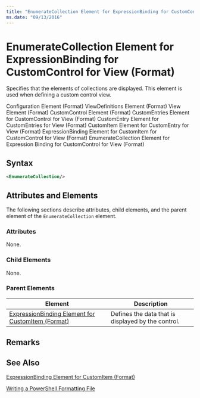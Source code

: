 ```yaml
---
title: "EnumerateCollection Element for ExpressionBinding for CustomControl for View (Format) | Microsoft Docs"
ms.date: "09/13/2016"
---
```

# EnumerateCollection Element for ExpressionBinding for CustomControl for View (Format)

Specifies that the elements of collections are displayed. This element is used when defining a custom control view.

Configuration Element (Format)
ViewDefinitions Element (Format)
View Element (Format)
CustomControl Element (Format)
CustomEntries Element for CustomControl for View (Format)
CustomEntry Element for CustomEntries for View (Format)
CustomItem Element for CustomEntry for View (Format)
ExpressionBinding Element for CustomItem for CustomControl for View (Format)
EnumerateCollection Element for Expression Binding for CustomControl for View (Format)

## Syntax

```xml
<EnumerateCollection/>
```

## Attributes and Elements

The following sections describe attributes, child elements, and the parent element of the `EnumerateCollection` element.

### Attributes

None.

### Child Elements

None.

### Parent Elements

|Element|Description|
|-------------|-----------------|
|[ExpressionBinding Element for CustomItem (Format)](./expressionbinding-element-for-customitem-for-controls-for-configuration-format.md)|Defines the data that is displayed by the control.|

## Remarks

## See Also

[ExpressionBinding Element for CustomItem (Format)](./expressionbinding-element-for-customitem-for-controls-for-configuration-format.md)

[Writing a PowerShell Formatting File](./writing-a-powershell-formatting-file.md)
